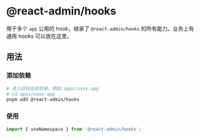 # @react-admin/hooks

用于多个 `app` 公用的 hook，继承了 `@react-admin/hooks` 的所有能力。业务上有通用 hooks 可以放在这里。

## 用法

### 添加依赖

```bash
# 进入目标应用目录，例如 apps/xxxx-app
# cd apps/xxxx-app
pnpm add @react-admin/hooks
```

### 使用

```ts
import { useNamespace } from '@react-admin/hooks';
```
